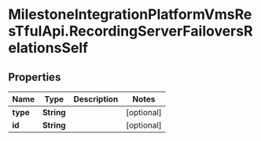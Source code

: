 # MilestoneIntegrationPlatformVmsResTfulApi.RecordingServerFailoversRelationsSelf

## Properties
Name | Type | Description | Notes
------------ | ------------- | ------------- | -------------
**type** | **String** |  | [optional] 
**id** | **String** |  | [optional] 
